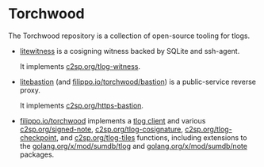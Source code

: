 # Torchwood

The Torchwood repository is a collection of open-source tooling for tlogs.

  - [litewitness][] is a cosigning witness backed by SQLite and ssh-agent.
    
    It implements [c2sp.org/tlog-witness][].

  - [litebastion][] (and [filippo.io/torchwood/bastion][]) is a public-service
    reverse proxy.
    
    It implements [c2sp.org/https-bastion][].

  - [filippo.io/torchwood][] implements a [tlog client][] and various
    [c2sp.org/signed-note][], [c2sp.org/tlog-cosignature][],
    [c2sp.org/tlog-checkpoint][], and [c2sp.org/tlog-tiles][] functions,
    including extensions to the [golang.org/x/mod/sumdb/tlog][] and
    [golang.org/x/mod/sumdb/note][] packages.

[filippo.io/torchwood/bastion]: https://pkg.go.dev/filippo.io/torchwood/bastion
[filippo.io/torchwood]: https://pkg.go.dev/filippo.io/torchwood
[tlog client]: https://pkg.go.dev/filippo.io/torchwood#Client
[litebastion]: /cmd/litebastion/README.md
[litewitness]: /cmd/litewitness/README.md
[c2sp.org/tlog-witness]: https://c2sp.org/tlog-witness
[c2sp.org/https-bastion]: https://c2sp.org/https-bastion
[c2sp.org/signed-note]: https://c2sp.org/signed-note
[c2sp.org/tlog-cosignature]: https://c2sp.org/tlog-cosignature
[c2sp.org/tlog-checkpoint]: https://c2sp.org/tlog-checkpoint
[c2sp.org/tlog-tiles]: https://c2sp.org/tlog-tiles
[golang.org/x/mod/sumdb/tlog]: https://pkg.go.dev/golang.org/x/mod/sumdb/tlog
[golang.org/x/mod/sumdb/note]: https://pkg.go.dev/golang.org/x/mod/sumdb/note
